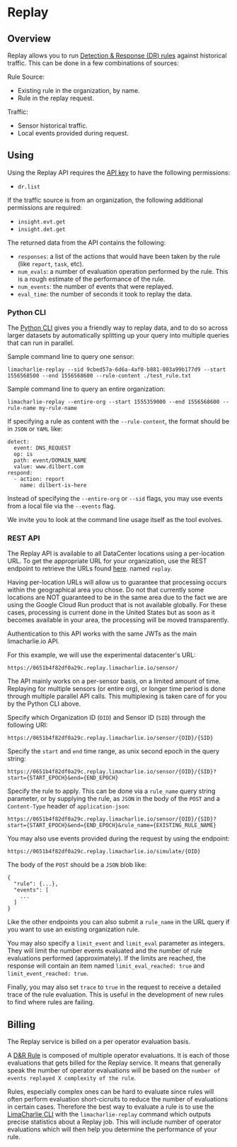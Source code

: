 # Replay

## Overview
Replay allows you to run [Detection & Response (DR) rules](dr.md) against historical traffic.
This can be done in a few combinations of sources:

Rule Source:

* Existing rule in the organization, by name.
* Rule in the replay request.

Traffic:

* Sensor historical traffic.
* Local events provided during request.

## Using

Using the Replay API requires the [API key](api_keys.md) to have the following permissions:

* `dr.list`

If the traffic source is from an organization, the following additional permissions are required:

* `insight.evt.get`
* `insight.det.get`

The returned data from the API contains the following:

* `responses`: a list of the actions that would have been taken by the rule (like `report`, `task`, etc).
* `num_evals`: a number of evaluation operation performed by the rule. This is a rough estimate of the performance of the rule.
* `num_events`: the number of events that were replayed.
* `eval_time`: the number of seconds it took to replay the data.

### Python CLI
The [Python CLI](https://github.com/refractionPOINT/python-limacharlie) gives you a friendly way to replay data, and to do so across larger datasets
by automatically splitting up your query into multiple queries that can run in parallel.

Sample command line to query one sensor:
```
limacharlie-replay --sid 9cbed57a-6d6a-4af0-b881-803a99b177d9 --start 1556568500 --end 1556568600 --rule-content ./test_rule.txt
```

Sample command line to query an entire organization:
```
limacharlie-replay --entire-org --start 1555359000 --end 1556568600 --rule-name my-rule-name
```

If specifying a rule as content with the `--rule-content`, the format should be
in `JSON` or `YAML` like:
```
detect:
  event: DNS_REQUEST
  op: is
  path: event/DOMAIN_NAME
  value: www.dilbert.com
respond:
  - action: report
    name: dilbert-is-here
```

Instead of specifying the `--entire-org` or `--sid` flags, you may use events from
a local file via the `--events` flag.

We invite you to look at the command line usage itself as the tool evolves.

### REST API
The Replay API is available to all DataCenter locations using a per-location URL.
To get the appropriate URL for your organization, use the REST endpoint to
retrieve the URLs found [here](https://api.limacharlie.io/static/swagger/#/LimaCharlie_Cloud/get_orgs__oid__url).
named `replay`.

Having per-location URLs will allow us to guarantee that processing occurs within the
geographical area you chose. Do not that currently some locations are NOT guaranteed
to be in the same area due to the fact we are using the Google Cloud Run product that
is not available globally. For these cases, processing is current done in the United States
but as soon as it becomes available in your area, the processing will be moved transparently.

Authentication to this API works with the same JWTs as the main limacharlie.io API.

For this example, we will use the experimental datacenter's URL:
```
https://0651b4f82df0a29c.replay.limacharlie.io/sensor/
```

The API mainly works on a per-sensor basis, on a limited amount of time. Replaying for
multiple sensors (or entire org), or longer time period is done through multiple
parallel API calls. This multiplexing is taken care of for you by the Python CLI above.

Specify which Organization ID (`OID`) and Sensor ID (`SID`) through the following URI:
```
https://0651b4f82df0a29c.replay.limacharlie.io/sensor/{OID}/{SID}
```

Specify the `start` and `end` time range, as unix second epoch in the query string:
```
https://0651b4f82df0a29c.replay.limacharlie.io/sensor/{OID}/{SID}?start={START_EPOCH}&end={END_EPOCH}
```

Specify the rule to apply. This can be done via a `rule_name` query string parameter, or
by supplying the rule, as `JSON` in the body of the `POST` and a `Content-Type` header of `application-json`:
```
https://0651b4f82df0a29c.replay.limacharlie.io/sensor/{OID}/{SID}?start={START_EPOCH}&end={END_EPOCH}&rule_name={EXISTING_RULE_NAME}
```

You may also use events provided during the request by using the endpoint:
```
https://0651b4f82df0a29c.replay.limacharlie.io/simulate/{OID}
```
The body of the `POST` should be a `JSON` blob like:
```
{
  "rule": {...},
  "events": [
    ...
  ]
}
```
Like the other endpoints you can also submit a `rule_name` in the URL query if you want
to use an existing organization rule.

You may also specify a `limit_event` and `limit_eval` parameter as integers. They will limit the number events evaluated
and the number of rule evaluations performed (approximately). If the limits are reached, the response will contain an
item named `limit_eval_reached: true` and `limit_event_reached: true`.

Finally, you may also set `trace` to `true` in the request to receive a detailed trace of the rule evaluation. This is
useful in the development of new rules to find where rules are failing.

## Billing
The Replay service is billed on a per operator evaluation basis.

A [D&R Rule](dr.md) is composed of multiple operator evaluations. It is each of those evaluations that gets
billed for the Replay service. It means that generally speak the number of operator evaluations will be based
on the `number of events replayed X complexity of the rule`.

Rules, especially complex ones can be hard to evaluate since rules will often perform evaluation short-cicruits
to reduce the number of evaluations in certain cases. Therefore the best way to evaluate a rule is to use the
[LimaCharlie CLI](https://github.com/refractionPOINT/python-limacharlie/) with the `limacharlie-replay` command
which outputs precise statistics about a Replay job. This will include number of operator evaluations which will
then help you determine the performance of your rule.
